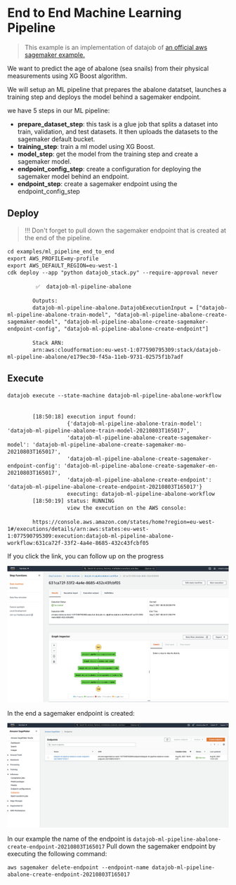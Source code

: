 # End to End Machine Learning Pipeline

> This example is an implementation of datajob of [an official aws sagemaker example.](https://github.com/aws/amazon-sagemaker-examples/blob/master/step-functions-data-science-sdk/machine_learning_workflow_abalone/machine_learning_workflow_abalone.ipynb)

We want to predict the age of abalone (sea snails) from their physical measurements using XG Boost algorithm.

We will setup an ML pipeline that prepares the abalone datatset, launches a training step and deploys the model behind a sagemaker endpoint.

we have 5 steps in our ML pipeline:

- **prepare_dataset_step**: this task is a glue job that splits a dataset into train, validation, and test datasets. It then uploads the datasets to the sagemaker default bucket.
- **training_step**: train a ml model using XG Boost.
- **model_step**: get the model from the training step and create a sagemaker model.
- **endpoint_config_step**: create a configuration for deploying the sagemaker model behind an endpoint.
- **endpoint_step**: create a sagemaker endpoint using the endpoint_config_step


## Deploy

> !!! Don't forget to pull down the sagemaker endpoint that is created at the end of the  pipeline.


    cd examples/ml_pipeline_end_to_end
    export AWS_PROFILE=my-profile
    export AWS_DEFAULT_REGION=eu-west-1
    cdk deploy --app "python datajob_stack.py" --require-approval never

             ✅  datajob-ml-pipeline-abalone

            Outputs:
            datajob-ml-pipeline-abalone.DatajobExecutionInput = ["datajob-ml-pipeline-abalone-train-model", "datajob-ml-pipeline-abalone-create-sagemaker-model", "datajob-ml-pipeline-abalone-create-sagemaker-endpoint-config", "datajob-ml-pipeline-abalone-create-endpoint"]

            Stack ARN:
            arn:aws:cloudformation:eu-west-1:077590795309:stack/datajob-ml-pipeline-abalone/e179ec30-f45a-11eb-9731-02575f1b7adf


## Execute

    datajob execute --state-machine datajob-ml-pipeline-abalone-workflow


            [18:50:18] execution input found:
                       {'datajob-ml-pipeline-abalone-train-model': 'datajob-ml-pipeline-abalone-train-model-20210803T165017',
                       'datajob-ml-pipeline-abalone-create-sagemaker-model': 'datajob-ml-pipeline-abalone-create-sagemaker-mo-20210803T165017',
                       'datajob-ml-pipeline-abalone-create-sagemaker-endpoint-config': 'datajob-ml-pipeline-abalone-create-sagemaker-en-20210803T165017',
                       'datajob-ml-pipeline-abalone-create-endpoint': 'datajob-ml-pipeline-abalone-create-endpoint-20210803T165017'}
                       executing: datajob-ml-pipeline-abalone-workflow
            [18:50:19] status: RUNNING
                       view the execution on the AWS console:

            https://console.aws.amazon.com/states/home?region=eu-west-1#/executions/details/arn:aws:states:eu-west-1:077590795309:execution:datajob-ml-pipeline-abalone-workflow:631ca72f-33f2-4a4e-8685-432c43fcbf05

If you click the link, you can follow up on the progress

![stepfunctions-workflow](assets/stepfunctions-workflow.png)

In the end a sagemaker endpoint is created:

![sagemaker-endpoint.png](assets/sagemaker-endpoint.png)

In our example the name of the endpoint is `datajob-ml-pipeline-abalone-create-endpoint-20210803T165017`
Pull down the sagemaker endpoint by executing the following command:

    aws sagemaker delete-endpoint --endpoint-name datajob-ml-pipeline-abalone-create-endpoint-20210803T165017
